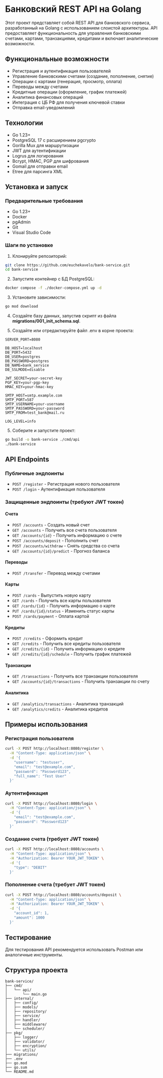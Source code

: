 # Банковский REST API на Golang

Этот проект представляет собой REST API для банковского сервиса, разработанный на Golang с использованием слоистой архитектуры. API предоставляет функциональность для управления банковскими счетами, картами, транзакциями, кредитами и включает аналитические возможности.

## Функциональные возможности

- Регистрация и аутентификация пользователей
- Управление банковскими счетами (создание, пополнение, снятие)
- Операции с картами (генерация, просмотр, оплата)
- Переводы между счетами
- Кредитные операции (оформление, график платежей)
- Аналитика финансовых операций
- Интеграция с ЦБ РФ для получения ключевой ставки
- Отправка email-уведомлений

## Технологии

- Go 1.23+
- PostgreSQL 17 с расширением pgcrypto
- Gorilla Mux для маршрутизации
- JWT для аутентификации
- Logrus для логирования
- Bcrypt, HMAC, PGP для шифрования
- Gomail для отправки email
- Etree для парсинга XML

## Установка и запуск

### Предварительные требования

- Go 1.23+
- Docker
- pgAdmin
- Git
- Visual Studio Code

### Шаги по установке

1. Клонируйте репозиторий:
```bash
git clone https://github.com/euchekavelo/bank-service.git
cd bank-service
```

2. Запустите контейнер с БД PostgreSQL:
```bash
docker compose -f ./docker-compose.yml up -d
```

3. Установите зависимости:
```bash
go mod download
```

4. Создайте базу данных, запустив скрипт из файла **migrations/001_init_schema.sql**.

4. Создайте или отредактируйте файл .env в корне проекта:
```
SERVER_PORT=8080

DB_HOST=localhost
DB_PORT=5432
DB_USER=postgres
DB_PASSWORD=postgres
DB_NAME=bank_service
DB_SSLMODE=disable

JWT_SECRET=your-secret-key
PGP_KEY=your-pgp-key
HMAC_KEY=your-hmac-key

SMTP_HOST=smtp.example.com
SMTP_PORT=587
SMTP_USERNAME=your-username
SMTP_PASSWORD=your-password
SMTP_FROM=test_bank@mail.ru

LOG_LEVEL=info
```

5. Соберите и запустите проект:
```bash
go build -o bank-service ./cmd/api
./bank-service
```

## API Endpoints

### Публичные эндпоинты

- `POST /register` - Регистрация нового пользователя
- `POST /login` - Аутентификация пользователя

### Защищенные эндпоинты (требуют JWT токен)

#### Счета
- `POST /accounts` - Создать новый счет
- `GET /accounts` - Получить все счета пользователя
- `GET /accounts/{id}` - Получить информацию о счете
- `POST /accounts/deposit` - Пополнить счет
- `POST /accounts/withdraw` - Снять средства со счета
- `GET /accounts/{id}/predict` - Прогноз баланса

#### Переводы
- `POST /transfer` - Перевод между счетами

#### Карты
- `POST /cards` - Выпустить новую карту
- `GET /cards` - Получить все карты пользователя
- `GET /cards/{id}` - Получить информацию о карте
- `PUT /cards/{id}/status` - Изменить статус карты
- `POST /cards/payment` - Оплата картой

#### Кредиты
- `POST /credits` - Оформить кредит
- `GET /credits` - Получить все кредиты пользователя
- `GET /credits/{id}` - Получить информацию о кредите
- `GET /credits/{id}/schedule` - Получить график платежей

#### Транзакции
- `GET /transactions` - Получить все транзакции пользователя
- `GET /accounts/{id}/transactions` - Получить транзакции по счету

#### Аналитика
- `GET /analytics/transactions` - Аналитика транзакций
- `GET /analytics/credits` - Аналитика кредитов

## Примеры использования

### Регистрация пользователя
```bash
curl -X POST http://localhost:8080/register \
  -H "Content-Type: application/json" \
  -d '{
    "username": "testuser",
    "email": "test@example.com",
    "password": "Password123",
    "full_name": "Test User"
  }'
```

### Аутентификация
```bash
curl -X POST http://localhost:8080/login \
  -H "Content-Type: application/json" \
  -d '{
    "email": "test@example.com",
    "password": "Password123"
  }'
```

### Создание счета (требует JWT токен)
```bash
curl -X POST http://localhost:8080/accounts \
  -H "Content-Type: application/json" \
  -H "Authorization: Bearer YOUR_JWT_TOKEN" \
  -d '{
    "type": "DEBIT"
  }'
```

### Пополнение счета (требует JWT токен)
```bash
curl -X POST http://localhost:8080/accounts/deposit \
  -H "Content-Type: application/json" \
  -H "Authorization: Bearer YOUR_JWT_TOKEN" \
  -d '{
    "account_id": 1,
    "amount": 1000
  }'
```

## Тестирование

Для тестирования API рекомендуется использовать Postman или аналогичные инструменты.

## Структура проекта

```
bank-service/
├── cmd/
│   └── api/
│       └── main.go
├── internal/
│   ├── config/
│   ├── models/
│   ├── repository/
│   ├── service/
│   ├── handler/
│   ├── middleware/
│   └── scheduler/
├── pkg/
│   ├── logger/
│   ├── validator/
│   ├── encryption/
│   └── utils/
├── migrations/
├── .env
├── go.mod
├── go.sum
└── README.md
```
